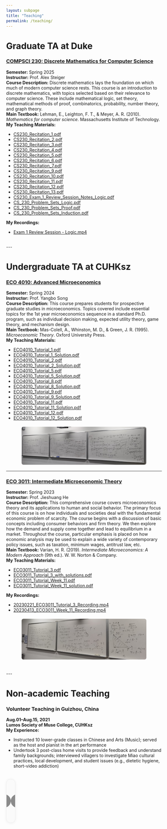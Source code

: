 ```yaml
---
layout: subpage
title: "Teaching"
permalink: /teaching/
---
```


# Graduate TA at Duke

### [COMPSCI 230: Discrete Mathematics for Computer Science](https://cs.duke.edu/courses/discrete-math-computer-science-1)
**Semester:** Spring 2025  
**Instructor:** Prof. Alex Steiger  
**Course Description:** Discrete mathematics lays the foundation on which much of modern computer science rests. This course is an introduction to discrete mathematics, with topics selected based on their relevance to computer science. These include mathematical logic, set theory, mathematical methods of proof, combinatorics, probability, number theory, and graph theory.  
**Main Textbook:** Lehman, E., Leighton, F. T., & Meyer, A. R. (2010). *Mathematics for computer science*. Massachusetts Institute of Technology.  
**My Teaching Materials:**  
- [CS230_Recitation_1.pdf](/files/teaching/cs230/CS230_Recitation_1.pdf)
- [CS230_Recitation_2.pdf](/files/teaching/cs230/CS230_Recitation_2.pdf)  
- [CS230_Recitation_3.pdf](/files/teaching/cs230/CS230_Recitation_3.pdf)  
- [CS230_Recitation_4.pdf](/files/teaching/cs230/CS230_Recitation_4.pdf)
- [CS230_Recitation_5.pdf](/files/teaching/cs230/CS230_Recitation_5.pdf)
- [CS230_Recitation_6.pdf](/files/teaching/cs230/CS230_Recitation_6.pdf)
- [CS230_Recitation_7.pdf](/files/teaching/cs230/CS230_Recitation_7.pdf)
- [CS230_Recitation_9.pdf](/files/teaching/cs230/CS230_Recitation_9.pdf)
- [CS230_Recitation_10.pdf](/files/teaching/cs230/CS230_Recitation_10.pdf)
- [CS230_Recitation_11.pdf](/files/teaching/cs230/CS230_Recitation_11.pdf)
- [CS230_Recitation_12.pdf](/files/teaching/cs230/CS230_Recitation_12.pdf)
- [CS230_Recitation_13.pdf](/files/teaching/cs230/CS230_Recitation_13.pdf)  
- [CS230_Exam_1_Review_Session_Notes_Logic.pdf](/files/teaching/cs230/CS230_Exam_1_Review_Session_Notes_Logic.pdf)  
- [CS_230_Problem_Sets_Logic.pdf](/files/teaching/cs230/CS_230_Problem_Sets_Logic.pdf)  
- [CS_230_Problem_Sets_Proof.pdf](/files/teaching/cs230/CS_230_Problem_Sets_Proof.pdf)  
- [CS_230_Problem_Sets_Induction.pdf](/files/teaching/cs230/CS_230_Problem_Sets_Induction.pdf)

**My Recordings:**
- [Exam 1 Review Session - Logic.mp4](https://drive.google.com/open?id=1TVX0XUG9HtLOCrelXNcw_z2kdcH_SUzo&usp=drive_copy)


<br>
---

# Undergraduate TA at CUHKsz

### [ECO 4010: Advanced Microeconomics](https://www.cuhk.edu.cn/en/course/8049)
**Semester:** Spring 2024  
**Instructor:** Prof. Yangbo Song  
**Course Description:** This course prepares students for prospective graduate studies in microeconomics. Topics covered include essential topics for the 1st year microeconomics sequence in a standard Ph.D. program, such as individual decision making, expected utility theory, game theory, and mechanism design.  
**Main Textbook:** Mas-Colell, A., Whinston, M. D., & Green, J. R. (1995). *Microeconomic Theory*. Oxford University Press.  
**My Teaching Materials:**  
- [ECO4010_Tutorial_1.pdf](/files/teaching/eco4010/ECO4010_Tutorial_1.pdf)  
- [ECO4010_Tutorial_1_Solution.pdf](/files/teaching/eco4010/ECO4010_Tutorial_1_Solution.pdf)  
- [ECO4010_Tutorial_2.pdf](/files/teaching/eco4010/ECO4010_Tutorial_2.pdf)  
- [ECO4010_Tutorial_2_Solution.pdf](/files/teaching/eco4010/ECO4010_Tutorial_2_Solution.pdf)  
- [ECO4010_Tutorial_5.pdf](/files/teaching/eco4010/ECO4010_Tutorial_5.pdf)  
- [ECO4010_Tutorial_5_Solution.pdf](/files/teaching/eco4010/ECO4010_Tutorial_5_Solution.pdf)  
- [ECO4010_Tutorial_8.pdf](/files/teaching/eco4010/ECO4010_Tutorial_8.pdf)  
- [ECO4010_Tutorial_8_Solution.pdf](/files/teaching/eco4010/ECO4010_Tutorial_8_Solution.pdf)  
- [ECO4010_Tutorial_9.pdf](/files/teaching/eco4010/ECO4010_Tutorial_9.pdf)  
- [ECO4010_Tutorial_9_Solution.pdf](/files/teaching/eco4010/ECO4010_Tutorial_9_Solution.pdf)  
- [ECO4010_Tutorial_11.pdf](/files/teaching/eco4010/ECO4010_Tutorial_11.pdf)  
- [ECO4010_Tutorial_11_Solution.pdf](/files/teaching/eco4010/ECO4010_Tutorial_11_Solution.pdf)  
- [ECO4010_Tutorial_12.pdf](/files/teaching/eco4010/ECO4010_Tutorial_12.pdf)  
- [ECO4010_Tutorial_12_Solution.pdf](/files/teaching/eco4010/ECO4010_Tutorial_12_Solution.pdf)  


<img src="/files/teaching/teaching2.jpg" alt="Teaching photo 2" style="display:block; margin:20px auto; max-width:80%; height:auto; border-radius:6px;">

---

### [ECO 3011: Intermediate Microeconomic Theory](https://www.cuhk.edu.cn/en/course/8049)
**Semester:** Spring 2023  
**Instructor:** Prof. Jieshuang He  
**Course Description:** This comprehensive course covers microeconomics theory and its applications to human and social behavior. The primary focus of this course is on how individuals and societies deal with the fundamental economic problem of scarcity. The course begins with a discussion of basic concepts including consumer behaviors and firm theory. We then explore how the demand and supply come together and lead to equilibrium in a market. Throughout the course, particular emphasis is placed on how economic analysis may be used to explain a wide variety of contemporary policy issues, such as taxation, minimum wages, antitrust law, etc.  
**Main Textbook:** Varian, H. R. (2019). *Intermediate Microeconomics: A Modern Approach* (9th ed.). W. W. Norton & Company.  
**My Teaching Materials:**  
- [ECO3011_Tutorial_3.pdf](/files/teaching/eco3011/ECO3011_Tutorial_3.pdf)  
- [ECO3011_Tutorial_3_with_solutions.pdf](/files/teaching/eco3011/ECO3011_Tutorial_3_with_solutions.pdf)  
- [ECO3011_Tutorial_Week_11.pdf](/files/teaching/eco3011/ECO3011_Tutorial_Week_11.pdf)  
- [ECO3011_Tutorial_Week_11_solution.pdf](/files/teaching/eco3011/ECO3011_Tutorial_Week_11_solution.pdf)

**My Recordings:**  
- [20230221_ECO3011_Tutorial_3_Recording.mp4](https://drive.google.com/open?id=1bP6eFCCxmWsu9j02X_Ubpa5XNFAj6Fvj&usp=drive_copy)  
- [20230413_ECO3011_Week_11_Recording.mp4](https://drive.google.com/open?id=1UxdqXKgW7oT_H8e-thNG6tjDBCfKgB9U&usp=drive_copy)  


<img src="/files/teaching/teaching3.jpg" alt="Teaching photo 3" style="display:block; margin:20px auto; max-width:80%; height:auto; border-radius:6px;">


<br>
---

# Non-academic Teaching

### Volunteer Teaching in Guizhou, China
**Aug.01–Aug.15, 2021**  
**Lumos Society of Muse College, CUHKsz**  
**My Experience:**  
- Instructed 10 lower-grade classes in Chinese and Arts (Music); served as the host and pianist in the art performance  
- Undertook 3 post-class home visits to provide feedback and understand family backgrounds; interviewed villagers to investigate Miao cultural practices, local development, and student issues (e.g., dietetic hygiene, short-video addiction)


<!-- ======== Teaching 相册滑块（相册收缩版：容器随图片宽度，不留大白边） ======== -->
<div class="mini-slider teaching" aria-label="Teaching photo slider">
  <div class="track">
    <img class="slide" src="/files/teaching/volunteer/1.jpg" alt="1" loading="lazy">
    <img class="slide" src="/files/teaching/volunteer/2.jpg" alt="2" loading="lazy">
    <img class="slide" src="/files/teaching/volunteer/3.png" alt="3" loading="lazy">
    <img class="slide" src="/files/teaching/volunteer/4.png" alt="4" loading="lazy">
    <img class="slide" src="/files/teaching/volunteer/5.png" alt="5" loading="lazy">
    <img class="slide" src="/files/teaching/volunteer/0.jpg" alt="0" loading="lazy">
    <img class="slide" src="/files/teaching/volunteer/6.jpg" alt="6" loading="lazy">
    <img class="slide" src="/files/teaching/volunteer/7.jpg" alt="7" loading="lazy">
    <img class="slide" src="/files/teaching/volunteer/8.jpg" alt="8" loading="lazy">
  </div>
  <button class="nav prev" aria-label="Previous image">‹</button>
  <button class="nav next" aria-label="Next image">›</button>
  <div class="dots" role="tablist" aria-label="Slides pagination"></div>
</div>

<style>
/* —— Teaching：容器随图片宽度，消除左右大空白 —— */
.mini-slider.teaching{
  --img-max-h: 520px;          /* 调这里控制最高显示高度 */
  position: relative;
  background: #fafafa;
  border: 1px solid #eee;
  border-radius: 14px;
  padding: 14px 14px 46px;
  box-shadow: 0 1px 10px rgba(0,0,0,.06);
  text-align: center;

  display: inline-block;       /* 关键：宽度跟内容走 */
  width: fit-content;
  max-width: 92vw;             /* 兜底不要超过视口 */
  margin: 20px auto;
  overflow: hidden;
}

.mini-slider.teaching .track{
  position: relative;
  display: block;
  min-height: 80px;
}

.mini-slider.teaching .track > img{
  display: none;               /* 用 .active 切换显示 */
  width: auto;                 /* 小图不放大 */
  height: auto;
  max-width: 100%;             /* 不超过容器宽度 */
  max-height: var(--img-max-h);/* 等比缩小到高度上限 */
  border-radius: 12px;
  margin: 0 auto;
  user-select: none;
}
.mini-slider.teaching .track > img.active{ display:block; }

.mini-slider.teaching .nav{
  position: absolute;
  top: 50%; transform: translateY(-50%);
  width: 44px; height: 44px;
  border: none; border-radius: 50%;
  background: rgba(0,0,0,.45);
  color: #fff; font-size: 22px; line-height: 44px;
  cursor: pointer; transition: opacity .15s ease;
}
.mini-slider.teaching .nav:hover{ opacity: .9; }
.mini-slider.teaching .prev{ left: 14px; }
.mini-slider.teaching .next{ right: 14px; }

.mini-slider.teaching .dots{
  position: absolute;
  left: 0; right: 0; bottom: 10px;
  display: flex; gap: 8px; justify-content: center;
}
.mini-slider.teaching .dots button{
  width: 10px; height: 10px; border-radius: 50%;
  border: none; background: #cfcfcf; cursor: pointer;
}
.mini-slider.teaching .dots button.active{ background: #333; }

@media (max-width: 768px){
  .mini-slider.teaching{ --img-max-h: 300px; max-width: 96vw; }
}
</style>

<script>
(function(){
  const slider = document.querySelector('.mini-slider.teaching');
  if(!slider) return;

  const imgs = Array.from(slider.querySelectorAll('.track .slide'));
  const dotsWrap = slider.querySelector('.dots');
  const prevBtn = slider.querySelector('.prev');
  const nextBtn = slider.querySelector('.next');

  if(!imgs.length){ prevBtn.disabled = nextBtn.disabled = true; return; }

  // 生成圆点
  imgs.forEach((_,idx)=>{
    const b=document.createElement('button');
    b.setAttribute('role','tab');
    b.setAttribute('aria-label','Go to slide ' + (idx+1));
    b.addEventListener('click',()=>show(idx));
    dotsWrap.appendChild(b);
  });

  let i=0, lock=false;
  const guard = fn => { if(lock) return; lock=true; fn(); setTimeout(()=>lock=false,150); };

  function show(n){
    i=(n+imgs.length)%imgs.length;
    imgs.forEach((img,idx)=>{
      img.classList.toggle('active', idx===i);
      img.setAttribute('aria-hidden', idx===i ? 'false' : 'true');
    });
    dotsWrap.querySelectorAll('button').forEach((d,idx)=>d.classList.toggle('active', idx===i));

    // 容器自适应当前图片高度（视觉更紧凑）
    // 由于我们限制了 max-height，这里不需要额外动画
  }

  prevBtn.addEventListener('click', ()=> guard(()=>show(i-1)));
  nextBtn.addEventListener('click', ()=> guard(()=>show(i+1)));

  imgs.forEach(img=>{
    img.addEventListener('click', ()=> guard(()=>show(i+1)));
    img.addEventListener('dragstart', e=> e.preventDefault());
  });

  slider.setAttribute('tabindex','0');
  slider.addEventListener('keydown', e=>{
    if(e.key==='ArrowLeft'){ e.preventDefault(); guard(()=>show(i-1)); }
    if(e.key==='ArrowRight'){ e.preventDefault(); guard(()=>show(i+1)); }
  });

  show(0);
})();
</script>
